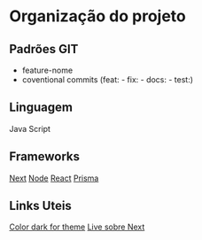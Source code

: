 # Organização do projeto

## Padrões GIT

- feature-nome
- coventional commits (feat: - fix: - docs: - test:)

## Linguagem

Java Script

## Frameworks

[Next](https://nextjs.org/)
[Node](https://nodejs.org/en/)
[React](https://pt-br.reactjs.org/)
[Prisma](https://www.prisma.io/)

## Links Uteis

[Color dark for theme](https://pinetools.com/darken-color)
[Live sobre Next](https://www.youtube.com/watch?v=2LS6rP3ykJk)
